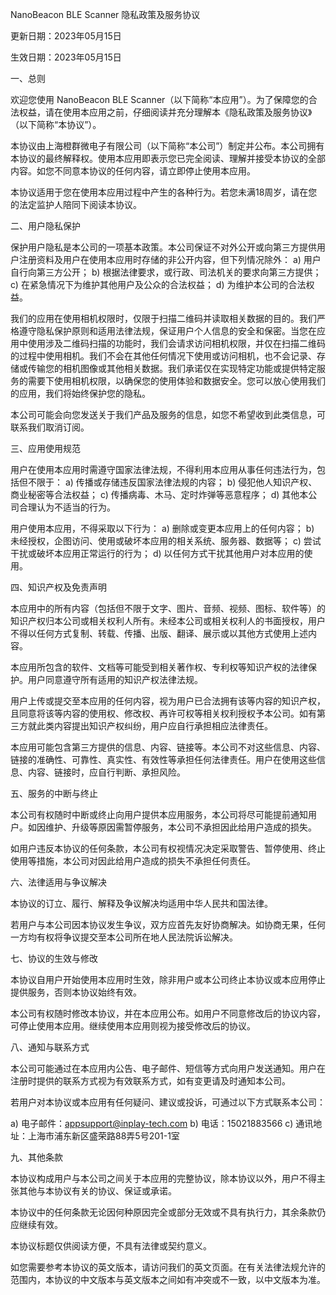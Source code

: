 NanoBeacon BLE Scanner 隐私政策及服务协议

更新日期：2023年05月15日

生效日期：2023年05月15日

一、总则

欢迎您使用 NanoBeacon BLE Scanner（以下简称“本应用”）。为了保障您的合法权益，请在使用本应用之前，仔细阅读并充分理解本《隐私政策及服务协议》（以下简称“本协议”）。

本协议由上海橙群微电子有限公司（以下简称“本公司”）制定并公布。本公司拥有本协议的最终解释权。使用本应用即表示您已完全阅读、理解并接受本协议的全部内容。如您不同意本协议的任何内容，请立即停止使用本应用。

本协议适用于您在使用本应用过程中产生的各种行为。若您未满18周岁，请在您的法定监护人陪同下阅读本协议。

二、用户隐私保护

保护用户隐私是本公司的一项基本政策。本公司保证不对外公开或向第三方提供用户注册资料及用户在使用本应用时存储的非公开内容，但下列情况除外：
a) 用户自行向第三方公开；
b) 根据法律要求，或行政、司法机关的要求向第三方提供；
c) 在紧急情况下为维护其他用户及公众的合法权益；
d) 为维护本公司的合法权益。

我们的应用在使用相机权限时，仅限于扫描二维码并读取相关数据的目的。我们严格遵守隐私保护原则和适用法律法规，保证用户个人信息的安全和保密。当您在应用中使用涉及二维码扫描的功能时，我们会请求访问相机权限，并仅在扫描二维码的过程中使用相机。我们不会在其他任何情况下使用或访问相机，也不会记录、存储或传输您的相机图像或其他相关数据。我们承诺仅在实现特定功能或提供特定服务的需要下使用相机权限，以确保您的使用体验和数据安全。您可以放心使用我们的应用，我们将始终保护您的隐私。

本公司可能会向您发送关于我们产品及服务的信息，如您不希望收到此类信息，可联系我们取消订阅。 

三、应用使用规范

用户在使用本应用时需遵守国家法律法规，不得利用本应用从事任何违法行为，包括但不限于：
a) 传播或存储违反国家法律法规的内容；
b) 侵犯他人知识产权、商业秘密等合法权益；
c) 传播病毒、木马、定时炸弹等恶意程序；
d) 其他本公司合理认为不适当的行为。

用户使用本应用，不得采取以下行为：
a) 删除或变更本应用上的任何内容；
b) 未经授权，企图访问、使用或破坏本应用的相关系统、服务器、数据等；
c) 尝试干扰或破坏本应用正常运行的行为；
d) 以任何方式干扰其他用户对本应用的使用。

四、知识产权及免责声明

本应用中的所有内容（包括但不限于文字、图片、音频、视频、图标、软件等）的知识产权归本公司或相关权利人所有。未经本公司或相关权利人的书面授权，用户不得以任何方式复制、转载、传播、出版、翻译、展示或以其他方式使用上述内容。

本应用所包含的软件、文档等可能受到相关著作权、专利权等知识产权的法律保护。用户同意遵守所有适用的知识产权法律法规。

用户上传或提交至本应用的任何内容，视为用户已合法拥有该等内容的知识产权，且同意将该等内容的使用权、修改权、再许可权等相关权利授权予本公司。如有第三方就此类内容提出知识产权纠纷，用户应自行承担相应法律责任。

本应用可能包含第三方提供的信息、内容、链接等。本公司不对这些信息、内容、链接的准确性、可靠性、真实性、有效性等承担任何法律责任。用户在使用这些信息、内容、链接时，应自行判断、承担风险。

五、服务的中断与终止

本公司有权随时中断或终止向用户提供本应用服务，本公司将尽可能提前通知用户。如因维护、升级等原因需暂停服务，本公司不承担因此给用户造成的损失。

如用户违反本协议的任何条款，本公司有权视情况决定采取警告、暂停使用、终止使用等措施，本公司对因此给用户造成的损失不承担任何责任。

六、法律适用与争议解决

本协议的订立、履行、解释及争议解决均适用中华人民共和国法律。

若用户与本公司因本协议发生争议，双方应首先友好协商解决。如协商无果，任何一方均有权将争议提交至本公司所在地人民法院诉讼解决。

七、协议的生效与修改

本协议自用户开始使用本应用时生效，除非用户或本公司终止本协议或本应用停止提供服务，否则本协议始终有效。

本公司有权随时修改本协议，并在本应用公布。如用户不同意修改后的协议内容，可停止使用本应用。继续使用本应用则视为接受修改后的协议。

八、通知与联系方式

本公司可能通过在本应用内公告、电子邮件、短信等方式向用户发送通知。用户在注册时提供的联系方式视为有效联系方式，如有变更请及时通知本公司。

若用户对本协议或本应用有任何疑问、建议或投诉，可通过以下方式联系本公司：

a) 电子邮件：appsupport@inplay-tech.com
b) 电话：15021883566
c) 通讯地址：上海市浦东新区盛荣路88弄5号201-1室

九、其他条款

本协议构成用户与本公司之间关于本应用的完整协议，除本协议以外，用户不得主张其他与本协议有关的协议、保证或承诺。

本协议中的任何条款无论因何种原因完全或部分无效或不具有执行力，其余条款仍应继续有效。

本协议标题仅供阅读方便，不具有法律或契约意义。

如您需要参考本协议的英文版本，请访问我们的英文页面。在有关法律法规允许的范围内，本协议的中文版本与英文版本之间如有冲突或不一致，以中文版本为准。
